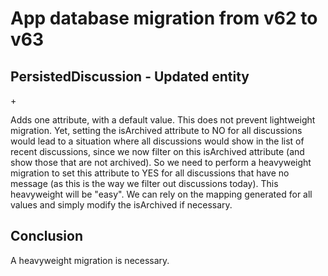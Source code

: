 # App database migration from v62 to v63

## PersistedDiscussion - Updated entity

+<attribute name="isArchived" attributeType="Boolean" defaultValueString="NO" usesScalarValueType="YES"/>

Adds one attribute, with a default value. This does not prevent lightweight migration. Yet, setting the isArchived attribute to NO for all discussions would lead to a situation where all discussions would show in the list of recent discussions, since we now filter on this isArchived attribute (and show those that are not archived). So we need to perform a heavyweight migration to set this attribute to YES for all discussions that have no message (as this is the way we filter out discussions today).
This heavyweight will be "easy". We can rely on the mapping generated for all values and simply modify the isArchived if necessary.

## Conclusion

A heavyweight migration is necessary.
